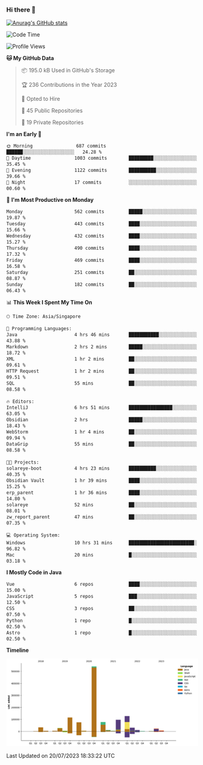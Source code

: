 ### Hi there 👋

[![Anurag's GitHub stats](https://github-readme-stats.vercel.app/api?username=xiumu2017&show_icons=true&theme=radical)](https://github.com/anuraghazra/github-readme-stats)

<!--
**xiumu2017/xiumu2017** is a ✨ _special_ ✨ repository because its `README.md` (this file) appears on your GitHub profile.

Here are some ideas to get you started:

- 🔭 I’m currently working on ...
- 🌱 I’m currently learning ...
- 👯 I’m looking to collaborate on ...
- 🤔 I’m looking for help with ...
- 💬 Ask me about ...
- 📫 How to reach me: ...
- 😄 Pronouns: ...
- ⚡ Fun fact: ...
-->

<!--START_SECTION:waka-->
![Code Time](http://img.shields.io/badge/Code%20Time-1%2C589%20hrs%2040%20mins-blue)

![Profile Views](http://img.shields.io/badge/Profile%20Views-4-blue)

**🐱 My GitHub Data** 

> 📦 195.0 kB Used in GitHub's Storage 
 > 
> 🏆 236 Contributions in the Year 2023
 > 
> 💼 Opted to Hire
 > 
> 📜 45 Public Repositories 
 > 
> 🔑 19 Private Repositories 
 > 
**I'm an Early 🐤** 

```text
🌞 Morning                687 commits         ██████░░░░░░░░░░░░░░░░░░░   24.28 % 
🌆 Daytime                1003 commits        █████████░░░░░░░░░░░░░░░░   35.45 % 
🌃 Evening                1122 commits        ██████████░░░░░░░░░░░░░░░   39.66 % 
🌙 Night                  17 commits          ░░░░░░░░░░░░░░░░░░░░░░░░░   00.60 % 
```
📅 **I'm Most Productive on Monday** 

```text
Monday                   562 commits         █████░░░░░░░░░░░░░░░░░░░░   19.87 % 
Tuesday                  443 commits         ████░░░░░░░░░░░░░░░░░░░░░   15.66 % 
Wednesday                432 commits         ████░░░░░░░░░░░░░░░░░░░░░   15.27 % 
Thursday                 490 commits         ████░░░░░░░░░░░░░░░░░░░░░   17.32 % 
Friday                   469 commits         ████░░░░░░░░░░░░░░░░░░░░░   16.58 % 
Saturday                 251 commits         ██░░░░░░░░░░░░░░░░░░░░░░░   08.87 % 
Sunday                   182 commits         ██░░░░░░░░░░░░░░░░░░░░░░░   06.43 % 
```


📊 **This Week I Spent My Time On** 

```text
🕑︎ Time Zone: Asia/Singapore

💬 Programming Languages: 
Java                     4 hrs 46 mins       ███████████░░░░░░░░░░░░░░   43.88 % 
Markdown                 2 hrs 2 mins        █████░░░░░░░░░░░░░░░░░░░░   18.72 % 
XML                      1 hr 2 mins         ██░░░░░░░░░░░░░░░░░░░░░░░   09.61 % 
HTTP Request             1 hr 2 mins         ██░░░░░░░░░░░░░░░░░░░░░░░   09.51 % 
SQL                      55 mins             ██░░░░░░░░░░░░░░░░░░░░░░░   08.58 % 

🔥 Editors: 
IntelliJ                 6 hrs 51 mins       ████████████████░░░░░░░░░   63.05 % 
Obsidian                 2 hrs               █████░░░░░░░░░░░░░░░░░░░░   18.43 % 
WebStorm                 1 hr 4 mins         ██░░░░░░░░░░░░░░░░░░░░░░░   09.94 % 
DataGrip                 55 mins             ██░░░░░░░░░░░░░░░░░░░░░░░   08.58 % 

🐱‍💻 Projects: 
solareye-boot            4 hrs 23 mins       ██████████░░░░░░░░░░░░░░░   40.35 % 
Obsidian Vault           1 hr 39 mins        ████░░░░░░░░░░░░░░░░░░░░░   15.25 % 
erp_parent               1 hr 36 mins        ████░░░░░░░░░░░░░░░░░░░░░   14.80 % 
solareye                 52 mins             ██░░░░░░░░░░░░░░░░░░░░░░░   08.01 % 
zw_report_parent         47 mins             ██░░░░░░░░░░░░░░░░░░░░░░░   07.35 % 

💻 Operating System: 
Windows                  10 hrs 31 mins      ████████████████████████░   96.82 % 
Mac                      20 mins             █░░░░░░░░░░░░░░░░░░░░░░░░   03.18 % 
```

**I Mostly Code in Java** 

```text
Vue                      6 repos             ████░░░░░░░░░░░░░░░░░░░░░   15.00 % 
JavaScript               5 repos             ███░░░░░░░░░░░░░░░░░░░░░░   12.50 % 
CSS                      3 repos             ██░░░░░░░░░░░░░░░░░░░░░░░   07.50 % 
Python                   1 repo              █░░░░░░░░░░░░░░░░░░░░░░░░   02.50 % 
Astro                    1 repo              █░░░░░░░░░░░░░░░░░░░░░░░░   02.50 % 
```



**Timeline**

![Lines of Code chart](https://raw.githubusercontent.com/xiumu2017/xiumu2017/main/assets/bar_graph.png)


 Last Updated on 20/07/2023 18:33:22 UTC
<!--END_SECTION:waka-->
